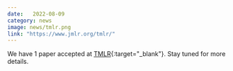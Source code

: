 ```yaml
---
date:   2022-08-09
category: news
image: news/tmlr.png
link: "https://www.jmlr.org/tmlr/"
---
```


We have 1 paper accepted at [TMLR](https://www.jmlr.org/tmlr/){:target="_blank"}. Stay tuned for more details.

